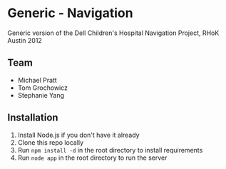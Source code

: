 Generic - Navigation
=======

Generic version of the Dell Children's Hospital Navigation Project, RHoK Austin 2012

Team
----
* Michael Pratt
* Tom Grochowicz
* Stephanie Yang

Installation
----

1. Install Node.js if you don't have it already
2. Clone this repo locally
3. Run `npm install -d` in the root directory to install requirements
4. Run `node app` in the root directory to run the server